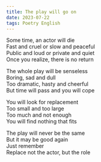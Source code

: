 ```yaml
---
title: The play will go on
date: 2023-07-22
tags: Poetry English
---
```


Some time, an actor will die <br>
Fast and cruel or slow and peaceful <br>
Public and loud or private and quiet <br>
Once you realize, there is no return <br>

The whole play will be senseless <br>
Boring, sad and dull <br>
Too dramatic, hasty and cheerful <br>
But time will pass and you will cope <br>

You will look for replacement <br>
Too small and too large <br>
Too much and not enough <br>
You will find nothing that fits <br>

The play will never be the same <br>
But it may be good again <br>
Just remember <br>
Replace not the actor, but the role <br>

